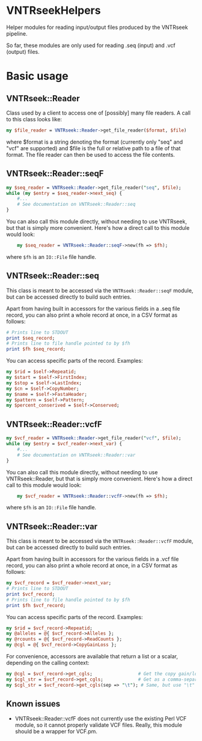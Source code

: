 # VNTRseekHelpers

Helper modules for reading input/output files produced by the VNTRseek
pipeline.

So far, these modules are only used for reading .seq (input) and .vcf
(output) files.

# Basic usage

## VNTRseek::Reader

Class used by a client to access one of [possibly] many
file readers. A call to this class looks like:

```perl
my $file_reader = VNTRseek::Reader->get_file_reader($format, $file)
```

where $format is a string denoting the format (currently only "seq"
and "vcf" are supported) and $file is the full or relative path to a
file of that format. The file reader can then be used to access the
file contents.

## VNTRseek::Reader::seqF

```perl
my $seq_reader = VNTRseek::Reader->get_file_reader("seq", $file);
while (my $entry = $seq_reader->next_seq) {
    #...
    # See documentation on VNTRseek::Reader::seq
}
```

You can also call this module directly, without needing to use
VNTRseek, but that is simply more convenient. Here's how a
direct call to this module would look:

```perl
    my $seq_reader = VNTRseek::Reader::seqF->new(fh => $fh);
```

where `$fh` is an `IO::File` file handle.

## VNTRseek::Reader::seq

This class is meant to be accessed via the `VNTRseek::Reader::seqF`
module, but can be accessed directly to build such entries.

Apart from having built in accessors for the various fields in a
.seq file record, you can also print a whole record at once,
in a CSV format as follows:

```perl
# Prints line to STDOUT
print $seq_record;
# Prints line to file handle pointed to by $fh
print $fh $seq_record;
```

You can access specific parts of the record. Examples:

```perl
my $rid = $self->Repeatid;
my $start = $self->FirstIndex;
my $stop = $self->LastIndex;
my $cn = $self->CopyNumber;
my $name = $self->FastaHeader;
my $pattern = $self->Pattern;
my $percent_conserived = $self->Conserved;
```

## VNTRseek::Reader::vcfF

```perl
my $vcf_reader = VNTRseek::Reader->get_file_reader("vcf", $file);
while (my $entry = $vcf_reader->next_var) {
    #...
    # See documentation on VNTRseek::Reader::var
}
```

You can also call this module directly, without needing to use
VNTRseek::Reader, but that is simply more convenient. Here's how a
direct call to this module would look:

```perl
    my $vcf_reader = VNTRseek::Reader::vcfF->new(fh => $fh);
```

where `$fh` is an `IO::File` file handle.

## VNTRseek::Reader::var

This class is meant to be accessed via the `VNTRseek::Reader::vcfF`
module, but can be accessed directly to build such entries.

Apart from having built in accessors for the various fields in a
.vcf file record, you can also print a whole record at once,
in a CSV format as follows:

```perl
my $vcf_record = $vcf_reader->next_var;
# Prints line to STDOUT
print $vcf_record;
# Prints line to file handle pointed to by $fh
print $fh $vcf_record;
```

You can access specific parts of the record. Examples:

```perl
my $rid = $vcf_record->Repeatid;
my @alleles = @{ $vcf_record->Alleles };
my @rcounts = @{ $vcf_record->ReadCounts };
my @cgl = @{ $vcf_record->CopyGainLoss };
```

For convenience, accessors are available that return a list or a scalar, depending on the calling context:

```perl
my @cgl = $vcf_record->get_cgls;                 # Get the copy gain/loss as an array
my $cgl_str = $vcf_record->get_cgls;             # Get as a comma-separated string
my $cgl_str = $vcf_record->get_cgls(sep => "\t"); # Same, but use "\t" as the separator
```

## Known issues

- VNTRseek::Reader::vcfF does not currently use the existing Perl VCF module, so it cannot properly validate VCF files. Really, this module should be a wrapper for VCF.pm.